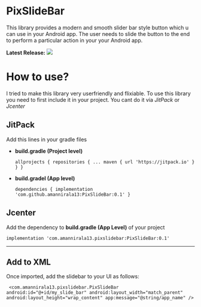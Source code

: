# PixSlideBar 
This library provides a modern and smooth slider bar style button which u can use in your Android app. The user needs to slide the button to the end to perform a particular action in your your Android app.

**Latest Release:**  [![](https://jitpack.io/v/amannirala13/PixSlideBar.svg)](https://jitpack.io/#amannirala13/PixSlideBar)

# How to use?

I tried to make this library very userfriendly and flixiable. To use this library you need to first include it in your project. You cant do it via *JitPack* or *Jcenter*

## JitPack

Add this lines in your gradle files

- **build.gradle (Project level)**

  ` allprojects {
      repositories {
        ...
        maven { url 'https://jitpack.io' }
      }
    } `
- **build.gradel (App level)**

  `dependencies {
	        implementation 'com.github.amannirala13:PixSlideBar:0.1'
	}`
  
## Jcenter

Add the dependency to **build.gradle (App Level)** of your project

`implementation 'com.amannirala13.pixslidebar:PixSlideBar:0.1'`

---
## Add to XML
Once imported, add the slidebar to your UI as follows:

` <com.amannirala13.pixslidebar.PixSlideBar
        android:id="@+id/my_slide_bar"
        android:layout_width="match_parent"
        android:layout_height="wrap_content"
        app:message="@string/app_name"
        />`
